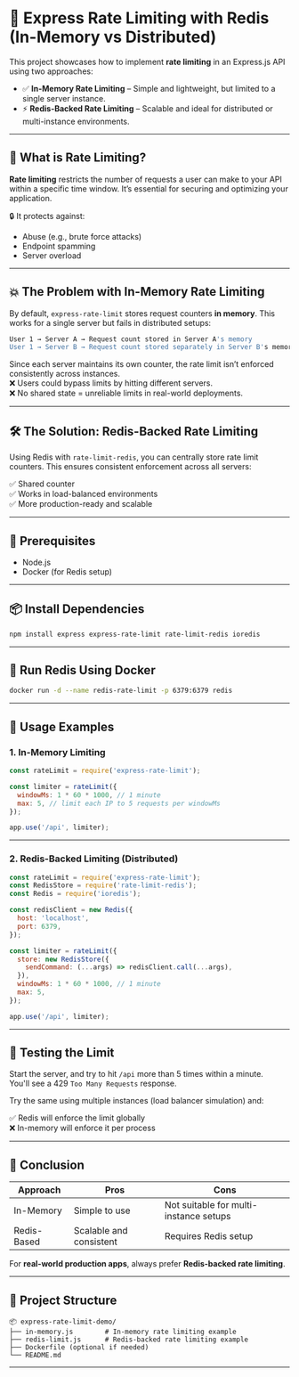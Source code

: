 # 🚦 Express Rate Limiting with Redis (In-Memory vs Distributed)

This project showcases how to implement **rate limiting** in an Express.js API using two approaches:

- ✅ **In-Memory Rate Limiting** – Simple and lightweight, but limited to a single server instance.
- ⚡ **Redis-Backed Rate Limiting** – Scalable and ideal for distributed or multi-instance environments.

---

## 🧠 What is Rate Limiting?

**Rate limiting** restricts the number of requests a user can make to your API within a specific time window. It’s essential for securing and optimizing your application.

🔒 It protects against:
- Abuse (e.g., brute force attacks)
- Endpoint spamming
- Server overload

---

## 💥 The Problem with In-Memory Rate Limiting

By default, `express-rate-limit` stores request counters **in memory**. This works for a single server but fails in distributed setups:

```bash
User 1 → Server A → Request count stored in Server A's memory  
User 1 → Server B → Request count stored separately in Server B's memory  
```

Since each server maintains its own counter, the rate limit isn’t enforced consistently across instances.  
❌ Users could bypass limits by hitting different servers.  
❌ No shared state = unreliable limits in real-world deployments.

---

## 🛠️ The Solution: Redis-Backed Rate Limiting

Using Redis with `rate-limit-redis`, you can centrally store rate limit counters. This ensures consistent enforcement across all servers:

✅ Shared counter  
✅ Works in load-balanced environments  
✅ More production-ready and scalable

---

## 🔧 Prerequisites

- Node.js
- Docker (for Redis setup)

---

## 📦 Install Dependencies

```bash
npm install express express-rate-limit rate-limit-redis ioredis
```

---

## 🚀 Run Redis Using Docker

```bash
docker run -d --name redis-rate-limit -p 6379:6379 redis
```

---

## 🧪 Usage Examples

### 1. In-Memory Limiting

```js
const rateLimit = require('express-rate-limit');

const limiter = rateLimit({
  windowMs: 1 * 60 * 1000, // 1 minute
  max: 5, // limit each IP to 5 requests per windowMs
});

app.use('/api', limiter);
```

---

### 2. Redis-Backed Limiting (Distributed)

```js
const rateLimit = require('express-rate-limit');
const RedisStore = require('rate-limit-redis');
const Redis = require('ioredis');

const redisClient = new Redis({
  host: 'localhost',
  port: 6379,
});

const limiter = rateLimit({
  store: new RedisStore({
    sendCommand: (...args) => redisClient.call(...args),
  }),
  windowMs: 1 * 60 * 1000, // 1 minute
  max: 5,
});

app.use('/api', limiter);
```

---

## 🧪 Testing the Limit

Start the server, and try to hit `/api` more than 5 times within a minute.  
You'll see a 429 `Too Many Requests` response.

Try the same using multiple instances (load balancer simulation) and:

✅ Redis will enforce the limit globally  
❌ In-memory will enforce it per process

---

## 📝 Conclusion

| Approach    | Pros                  | Cons                            |
|------------|-----------------------|---------------------------------|
| In-Memory  | Simple to use         | Not suitable for multi-instance setups |
| Redis-Based| Scalable and consistent| Requires Redis setup            |

For **real-world production apps**, always prefer **Redis-backed rate limiting**.

---

## 📁 Project Structure

```
📦 express-rate-limit-demo/
├── in-memory.js        # In-memory rate limiting example
├── redis-limit.js      # Redis-backed rate limiting example
├── Dockerfile (optional if needed)
└── README.md
```

---
